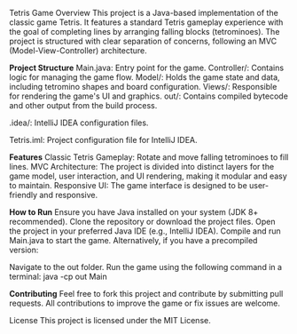 Tetris Game
Overview
This project is a Java-based implementation of the classic game Tetris. It features a standard Tetris gameplay experience with the goal of completing lines by arranging falling blocks (tetrominoes). The project is structured with clear separation of concerns, following an MVC (Model-View-Controller) architecture.

**Project Structure**
Main.java: Entry point for the game.
Controller/: Contains logic for managing the game flow.
Model/: Holds the game state and data, including tetromino shapes and board configuration.
Views/: Responsible for rendering the game's UI and graphics.
out/: Contains compiled bytecode and other output from the build process.

.idea/: IntelliJ IDEA configuration files.

Tetris.iml: Project configuration file for IntelliJ IDEA.

**Features**
Classic Tetris Gameplay: Rotate and move falling tetrominoes to fill lines.
MVC Architecture: The project is divided into distinct layers for the game model, user interaction, and UI rendering, making it modular and easy to maintain.
Responsive UI: The game interface is designed to be user-friendly and responsive.

**How to Run**
Ensure you have Java installed on your system (JDK 8+ recommended).
Clone the repository or download the project files.
Open the project in your preferred Java IDE (e.g., IntelliJ IDEA).
Compile and run Main.java to start the game.
Alternatively, if you have a precompiled version:

Navigate to the out folder.
Run the game using the following command in a terminal:
java -cp out Main

**Contributing**
Feel free to fork this project and contribute by submitting pull requests. All contributions to improve the game or fix issues are welcome.

License
This project is licensed under the MIT License.
